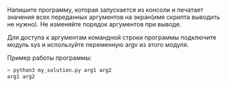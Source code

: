 Напишите программу, которая запускается из консоли и печатает значения всех переданных аргументов на экран(имя скрипта выводить не нужно). Не изменяйте порядок аргументов при выводе.

Для доступа к аргументам командной строки программы подключите модуль sys и используйте переменную argv из этого модуля.

Пример работы программы:

```python
> python3 my_solution.py arg1 arg2
arg1 arg2
```
